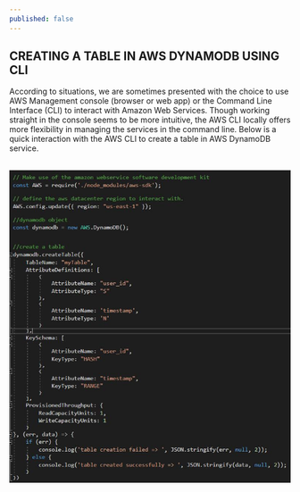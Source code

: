 ```yaml
---
published: false
---
```

## CREATING A TABLE IN AWS DYNAMODB USING CLI

According to situations, we are sometimes presented with the choice to use AWS Management console (browser or web app) or the Command Line Interface (CLI) to interact with Amazon Web Services. Though working straight in the console seems to be more intuitive, the AWS CLI locally offers more flexibility in managing the services in the command line. Below is a quick interaction with the AWS CLI to create a table in AWS DynamoDB service.

&nbsp;&nbsp;&nbsp;&nbsp;&nbsp;&nbsp;&nbsp;&nbsp;&nbsp;&nbsp;&nbsp;&nbsp;&nbsp;![jpg](/images/table_aws.jpg)
